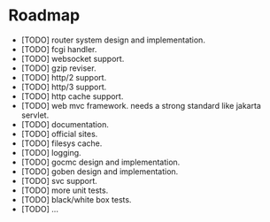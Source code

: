 Roadmap
=======

  * [TODO] router system design and implementation.
  * [TODO] fcgi handler.
  * [TODO] websocket support.
  * [TODO] gzip reviser.
  * [TODO] http/2 support.
  * [TODO] http/3 support.
  * [TODO] http cache support.
  * [TODO] web mvc framework. needs a strong standard like jakarta servlet.
  * [TODO] documentation.
  * [TODO] official sites.
  * [TODO] filesys cache.
  * [TODO] logging.
  * [TODO] gocmc design and implementation.
  * [TODO] goben design and implementation.
  * [TODO] svc support.
  * [TODO] more unit tests.
  * [TODO] black/white box tests.
  * [TODO] ...

